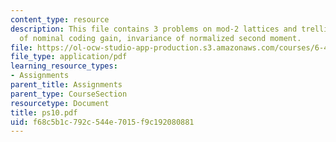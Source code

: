 ```yaml
---
content_type: resource
description: This file contains 3 problems on mod-2 lattices and trellis codes, invariance
  of nominal coding gain, invariance of normalized second moment.
file: https://ol-ocw-studio-app-production.s3.amazonaws.com/courses/6-451-principles-of-digital-communication-ii-spring-2005/f68c5b1c792c544e7015f9c192080881_ps10.pdf
file_type: application/pdf
learning_resource_types:
- Assignments
parent_title: Assignments
parent_type: CourseSection
resourcetype: Document
title: ps10.pdf
uid: f68c5b1c-792c-544e-7015-f9c192080881
---
```

